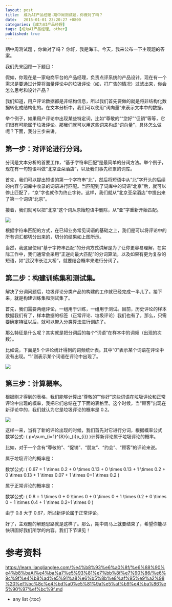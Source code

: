 ```yaml
---
layout: post
title:  成为AI产品经理-期中周测试题，你做对了吗？
date:   2015-01-01 23:20:27 +0800
categories: [成为AI产品经理]
tags: [成为AI产品经理, other]
published: true
---
```




期中周测试题 ，你做对了吗？
你好，我是海丰。今天，我来公布一下主观题的答案。

我们先来回顾一下题目：

假如，你现在是一家电商平台的产品经理，负责点评系统的产品设计，现在有一个需求是要通过计算将海量评论中的垃圾评论（如，打广告的情况）过滤出来，你会怎么思考和设计产品？

我们知道，用户评论数据都是非结构信息，所以我们首先要做的就是将非结构化数据转化成结构化的。在文本分析中，我们可以使用“词向量”来表示文本中的数据。

举个例子，如果用户评论中出现某些特定词，比如“尊敬的”“您好”“促销”等等，它们很有可能属于垃圾评论。那我们就可以用这些词来构成“词向量”，具体怎么做呢？下面，我分三步来讲。

## 第一步：对评论进行分词。

分词是文本分析的首要工作，“基于字符串匹配”是最简单的分词方法。举个例子，现在有一句短语叫做“北京亚朵酒店”，以及我们事先积累的词库。

首先，我们可以提出短语的第一个字符串“北”，然后将短语中从“北”字开头的后续的内容与词库中收录的词语进行匹配。当匹配到了词库中的词语“北京”后，就可以停止匹配了，“京”字也就作为终止字符。这样，我们就从“北京亚朵酒店”中提出来了第一个词语“北京”。

接着，我们就可以把“北京”这个词从原始短语中删除，从“亚”字重新开始匹配。

![](https://learn.lianglianglee.com/%e4%b8%93%e6%a0%8f/%e6%88%90%e4%b8%baAI%e4%ba%a7%e5%93%81%e7%bb%8f%e7%90%86/assets/5eabb84252644455ba3c70f2ad638829.jpg)

根据字符串匹配的方式，在已知业务常见词语的基础之上，我们是可以将评论中的所有词汇都切分出来的，切分的结果如上图所示。

当然，我这里使用“基于字符串匹配”的分词方式讲解是为了让你更容易理解，在实际工作中，我们通常会采用“正逆向最大匹配”的分词算法，以及如果有更为复杂的短语，如“武汉市长江大桥”，就要结合概率来进行分词了。

## 第二步：构建训练集和测试集。

解决了分词问题后，垃圾评论分类产品的构建的工作就已经完成一半儿了。接下来，就是构建训练集和测试集了。

首先，我们需要两组评论，一组用于训练，一组用于测试。目前，历史评论的样本数据我们有了，样本数据的标签（正常评论、垃圾评论）我们也有了，那么，只需要确定特征以后，就可以带入分类算法进行训练了。

那么特征是什么呢？其实就是把分词后的每个“词语”在样本中的词频（出现的次数）。

比如说，下面是5 个评论统计得到的词频统计表。其中“0”表示某个词语在评论中没有出现。“1”则表示某个词语在评论中出现了。

![](https://learn.lianglianglee.com/%e4%b8%93%e6%a0%8f/%e6%88%90%e4%b8%baAI%e4%ba%a7%e5%93%81%e7%bb%8f%e7%90%86/assets/6db079df172e4e26a7f1d73fa1f858b6.jpg)

## 第三步：计算概率。

根据刚才得到的表格，我们能够计算出“尊敬的”“你好”这些词语在垃圾评论和正常评论中出现的概率，我把它们总结在了下面的表格里。这个时候，当“顾客”出现在新评论中的，我们就认为它是垃圾评论的概率是 0.2。

![](https://learn.lianglianglee.com/%e4%b8%93%e6%a0%8f/%e6%88%90%e4%b8%baAI%e4%ba%a7%e5%93%81%e7%bb%8f%e7%90%86/assets/124d488865f140059ef0b273cf153941.jpg)

这样一来，当有了新的评论出现的时候，我们首先对它进行分词，根据概率公式 数学公式: \( p=\\sum\_{i=1}^{8}{c\_{i}p\_{i}} \)计算新评论属于垃圾评论的概率。

比如，对于一个含有“尊敬的”、“促销”、“朋友”、“约会”、“顾客”的评论来说。

属于垃圾评论的概率是：

数学公式: \( 0.67 = 1 \\times 0.2 + 0 \\times 0.13 + 0 \\times 0.13 + 1 \\times 0.2 + 0 \\times 0.13 + 1 \\times 0.07 + 1 \\times 0+1 \\times 0.2 \)

属于正常评论的概率是：

数学公式: \( 0.8 = 1 \\times 0 + 0 \\times 0 + 0 \\times 0 + 1 \\times 0.2 + 0 \\times 0 + 1 \\times 0.4 + 1 \\times 0.2+1 \\times 0 \)

由于 0.8 大于 0.67，所以新评论属于正常评论。

好了，主观题的解题思路就是这样了。那么，期中周马上就要结束了，希望你能尽快巩固好我们所学的内容。我们下节课见！




# 参考资料

https://learn.lianglianglee.com/%e4%b8%93%e6%a0%8f/%e6%88%90%e4%b8%baAI%e4%ba%a7%e5%93%81%e7%bb%8f%e7%90%86/%e6%9c%9f%e4%b8%ad%e5%91%a8%e6%b5%8b%e8%af%95%e9%a2%98%20%ef%bc%8c%e4%bd%a0%e5%81%9a%e5%af%b9%e4%ba%86%e5%90%97%ef%bc%9f.md

* any list
{:toc}
